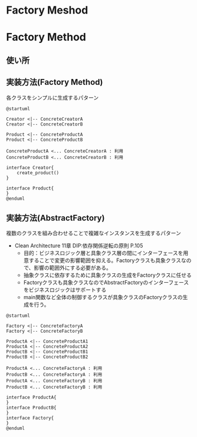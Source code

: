 # Factory Meshod

# Factory Method

## 使い所


## 実装方法(Factory Method)
各クラスをシンプルに生成するパターン
```plantuml
@startuml

Creator <|-- ConcreteCreatorA
Creator <|-- ConcreteCreatorB

Product <|-- ConcreteProductA
Product <|-- ConcreteProductB

ConcreteProductA <... ConcreteCreatorA : 利用
ConcreteProductB <... ConcreteCreatorB : 利用

interface Creator{
    create_product()
}

interface Product{
}
@enduml
```

## 実装方法(AbstractFactory)
複数のクラスを組み合わせることで複雑なインスタンスを生成するパターン
- Clean Architecture 11章 DIP:依存関係逆転の原則 P.105
  - 目的：ビジネスロジック層と具象クラス層の間にインターフェースを用意することで変更の影響範囲を抑える。Factoryクラスも具象クラスなので、影響の範囲外にする必要がある。
  - 抽象クラスに依存するために具象クラスの生成をFactoryクラスに任せる
  - Factoryクラスも具象クラスなのでAbstractFactoryのインターフェースをビジネスロジックはサポートする
  - main関数など全体の制御するクラスが具象クラスのFactoryクラスの生成を行う。
  
```plantuml
@startuml

Factory <|-- ConcreteFactoryA
Factory <|-- ConcreteFactoryB

ProductA <|-- ConcreteProductA1
ProductA <|-- ConcreteProductA2
ProductB <|-- ConcreteProductB1
ProductB <|-- ConcreteProductB2

ProductA <... ConcreteFactoryA : 利用
ProductB <... ConcreteFactoryA : 利用
ProductA <... ConcreteFactoryB : 利用
ProductB <... ConcreteFactoryB : 利用

interface ProductA{
}
interface ProductB{
}
interface Factory{
}
@enduml
```

